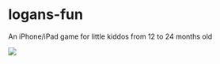 # logans-fun
An iPhone/iPad game for little kiddos from 12 to 24 months old

![](https://dl.dropboxusercontent.com/content_link/Fj5VSe7pbZYmbUl5MwUUFXUGtg36wQrlukc45NoiAvpEjtbvy5uuhinZk1sHUd1D/file)



